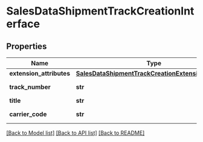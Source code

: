 # SalesDataShipmentTrackCreationInterface

## Properties
Name | Type | Description | Notes
------------ | ------------- | ------------- | -------------
**extension_attributes** | [**SalesDataShipmentTrackCreationExtensionInterface**](SalesDataShipmentTrackCreationExtensionInterface.md) |  | [optional] 
**track_number** | **str** | Track number. | 
**title** | **str** | Title. | 
**carrier_code** | **str** | Carrier code. | 

[[Back to Model list]](../README.md#documentation-for-models) [[Back to API list]](../README.md#documentation-for-api-endpoints) [[Back to README]](../README.md)


